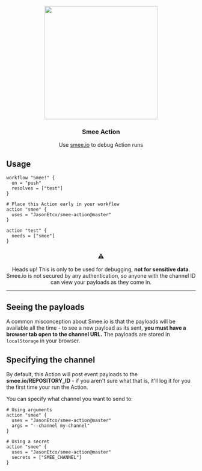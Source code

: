<p align="center">
  <img width="300" src="https://user-images.githubusercontent.com/10660468/55279861-281d0880-52f4-11e9-91ee-b715aa8953f8.png" />
</p>
<h3 align="center">Smee Action</h3>
<p align="center">Use <a href="https://smee.io">smee.io</a> to debug Action runs<p>

## Usage

```workflow
workflow "Smee!" {
  on = "push"
  resolves = ["test"]
}

# Place this Action early in your workflow
action "smee" {
  uses = "JasonEtco/smee-action@master"
}

action "test" {
  needs = ["smee"]
}
```

<h3 align="center">⚠️</h3>
<p align="center">Heads up! This is only to be used for debugging, <strong>not for sensitive data</strong>. Smee.io is not secured by any authentication, so anyone with the channel ID can view your payloads as they come in.</p>

---

## Seeing the payloads

A common misconception about Smee.io is that the payloads will be available all the time - to see a new payload as its sent, **you must have a browser tab open to the channel URL.** The payloads are stored in `localStorage` in your browser.

## Specifying the channel

By default, this Action will post event payloads to the **smee.io/REPOSITORY_ID** - if you aren't sure what that is, it'll log it for you the first time your run the Action.

You can specify what channel you want to send to:

```workflow
# Using arguments
action "smee" {
  uses = "JasonEtco/smee-action@master"
  args = "--channel my-channel"
}

# Using a secret
action "smee" {
  uses = "JasonEtco/smee-action@master"
  secrets = ["SMEE_CHANNEL"]
}
```
